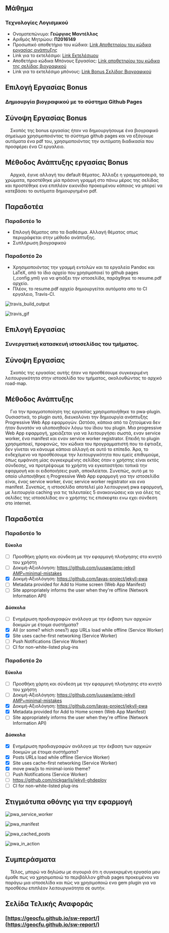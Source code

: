 ## Μάθημα
### Τεχνολογίες Λογισμικού  
*  Ονοματεπώνυμο: **Γεώργιος Μαντέλλος**
*  Αριθμός Μητρώου: **Π2016149**
*  Προσωπικό αποθετήριο του κώδικα: [Link Αποθετηρίου του κώδικα εργασίας ανάπτυξης](https://github.com/geocfu/site-gr)
*  Link για το εκτελέσιμο: [Link Εκτελέσιμου](https://geocfu.github.io/site-gr)
*  Αποθετήριο κώδικα Μπόνους Εργασίας: [Link αποθετηρίου του κώδικα της σελίδας βιογραφικού](https://github.com/geocfu/cv)
*  Link για το εκτελέσιμο μπόνους: [Link Bonus Σελίδας Βιογραφικού](https://geocfu.github.io/cv)  


## Επιλογή Εργασίας Bonus
### Δημιουργία βιογραφικού με το σύστημα Github Pages  

## Σύνοψη Εργασίας Βοnus
&nbsp;&nbsp;&nbsp;&nbsp;Σκοπός της bonus εργασίας ήταν να δημιουργήσουμε ένα βιογραφικό σημείωμα χρησιμοποιόντας το σύστημα github pages και να εξάγουμε αυτόματα ένα pdf του, χρησιμοποιόντας την αυτόματη διαδικασία που προσφέρει ένα CI εργαλειο.

## Μέθοδος Ανάπτυξης εργασίας Bonus
&nbsp;&nbsp;&nbsp;&nbsp;Αρχικά, έγινε αλλαγή του default θέματος. Άλλαξε η γραμματοσειρά, τα χρώματα, προστέθηκε μία πράσινη γραμμή στο πάνω μέρος της σελίδας και προστέθηκε ενα επιπλέον εικονίδιο προκειμένου κάποιος να μπορεί να κατεβάσει το αυτόματα δημιουργημένο pdf.

## Παραδοτέα
### Παραδοτέο 1ο
* Επιλογή θέματος απο τα διαθέσιμα. Αλλαγή θέματος οπως περιγράφεται στην μέθοδο ανάπτυξης.
* Συπλήρωση βιογραφικού

### Παραδοτέο 2ο
* Χρησιμοποιόντας την γραμμή εντολών και τα εργαλεία Pandoc και LaTeX, από το ίδιο αρχείο που χρησιμοποιεί το github pages (_config.yml) για να φτιάξει την ιστοσελίδα, παράχθηκε το resume.pdf αρχείο.
* Πλέον, το resume.pdf αρχείο δημιουργείται αυτόματα απο το CI εργαλειο, Travis-CI.

![travis_build_output](https://raw.githubusercontent.com/geocfu/sw/2016149/projects/2016149/ci-build.png)

![travis_gif](https://raw.githubusercontent.com/geocfu/sw/2016149/projects/2016149/ci.gif)

## Επιλογή Εργασίας
### Συνεργατική κατασκευή ιστοσελίδας του τμήματος.

## Σύνοψη Εργασίας
&nbsp;&nbsp;&nbsp;&nbsp;Σκοπός της εργασίας αυτής ήταν να προσθέσουμε συγκεκριμένη λειτουργικότητα στην ιστοσελίδα του τμήματος, ακολουθώντας το αρχικό road-map. 

## Μέθοδος Ανάπτυξης 
&nbsp;&nbsp;&nbsp;&nbsp;Για την πραγματοποίηση της εργασίας χρησιμοποιήθηκε το pwa-plugin. Ουσιαστικά, το plugin αυτό, διευκολύνει την δημιουργία ανάπτυξης Progressive Web App εφαρμογών. Ωστόσο, κάποια από τα ζητούμενα δεν ήταν δυνατόν να υλοποιηθούν λόγω του ίδιου του plugin. Μια progressive Web App εφαρμογή, χρειάζεται για να λειτουργήσει σωστά, εναν service worker, ένα manifest και εναν service worker registrator. Επειδή το plugin χρησιμοποιεί, προφανώς, τον κώδικα του προγραμματιστή που το έφτιαξε, δεν γίνεται να κάνουμε κάποια αλλαγή σε αυτό το επίπεδο. Άρα, το ενδεχόμενο να προσθέσουμε την λειτουργικότητα που εμείς επιθυμούμε, όπως εμφάνιση μίας συγκεκριμένης σελίδας όταν ο χρήστης είναι εκτός σύνδεσης, να προτρέψουμε το χρήστη να εγκαταστήσει τοπικά την εφαρμογή και οι ειδοποιήσεις push, αποκλείεται. Συνεπώς, αυτό με το οποίο υλοποιήθηκε η Progressive Web App εφαρμογή για την ιστοσελίδα είναι, ένας service worker, ένας service worker registrator και ενα manifest. Συνεπώς, η ιστοσελίδα αποτελεί μία λειτουργική pwa εφαρμογή, με λειτουργία caching για τις τελευταίες 5 ανακοινώσεις και για όλες τις σελίδες της ιστοσελίδας αν ο χρήστης τις επισκεφτει ενω εχει σύνδεση στο internet.

## Παραδοτέα
### Παραδοτέο 1ο
#### Εύκολα
- [ ] Προσθήκη χάρτη και σύνδεση με την εφαρμογή πλοήγησης στο κινητό του χρήστη
- [ ] Δοκιμή-Αξιολόγηση: https://github.com/juusaw/amp-jekyll [AMP+minimal-mistakes](https://github.com/mmistakes/minimal-mistakes/issues/584)
- [x] Δοκιμή-Αξιολόγηση: https://github.com/lavas-project/jekyll-pwa
- [ ] Metadata provided for Add to Home screen (Web App Manifest)
- [ ] Site appropriately informs the user when they're offline (Network Information API)

#### Δύσκολα
- [ ] Ενημέρωση προδιαγραφών ανάλογα με την έκβαση των αρχικών δοκιμών με έτοιμα συστήματα?
- [x] All (or some? which ones?) app URLs load while offline (Service Worker)
- [x] Site uses cache-first networking (Service Worker)
- [ ] Push Notifications (Service Worker)
- [ ] CI for non-white-listed plug-ins  

### Παραδοτέο 2ο
#### Εύκολα
- [ ] Προσθήκη χάρτη και σύνδεση με την εφαρμογή πλοήγησης στο κινητό του χρήστη
- [ ] Δοκιμή-Αξιολόγηση: https://github.com/juusaw/amp-jekyll [AMP+minimal-mistakes](https://github.com/mmistakes/minimal-mistakes/issues/584)
- [x] Δοκιμή-Αξιολόγηση: https://github.com/lavas-project/jekyll-pwa
- [x] Metadata provided for Add to Home screen (Web App Manifest)
- [ ] Site appropriately informs the user when they're offline (Network Information API)

#### Δύσκολα
- [x] Ενημέρωση προδιαγραφών ανάλογα με την έκβαση των αρχικών δοκιμών με έτοιμα συστήματα?
- [x] Posts URLs load while offline (Service Worker)
- [x] Site uses cache-first networking (Service Worker)
- [x] move pwa/js to minimal-ionio theme?
- [ ] Push Notifications (Service Worker)
- [ ] https://github.com/nickgarlis/jekyll-ghdeploy
- [ ] CI for non-white-listed plug-ins

## Στιγμιότυπα οθόνης για την εφαρμογή
![pwa_service_worker](https://raw.githubusercontent.com/geocfu/sw/2016149/projects/2016149/pwa_service_worker.png)  

![pwa_manifest](https://raw.githubusercontent.com/geocfu/sw/2016149/projects/2016149/pwa_manifest.png)  

![pwa_cached_posts](https://github.com/geocfu/sw/blob/2016149/projects/2016149/pwa_cached_posts.png)  

![pwa_in_action](https://raw.githubusercontent.com/geocfu/sw/2016149/projects/2016149/pwa.gif)

## Συμπεράσματα  
&nbsp;&nbsp;&nbsp;&nbsp;Τέλος, μπορώ να δηλώσω με σιγουριά ότι η συγκεκριμένη εργασία μου έμαθε πως να χρησιμοποιώ το περιβάλλον github pages προκειμένου να παράγω μια ιστοσελίδα και πώς να χρησιμοποιώ ενα gem plugin για να προσθέσω επιπλέον λειτουργικότητα σε αυτήν. 

## Σελίδα Τελικής Αναφοράς  
### [https://geocfu.github.io/sw-report/](https://geocfu.github.io/sw-report/)
